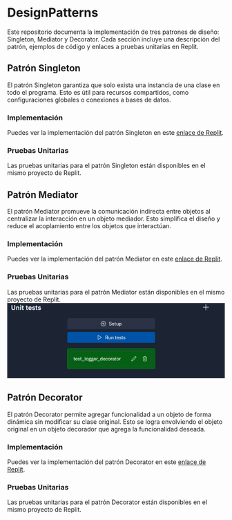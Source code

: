 # DesignPatterns

Este repositorio documenta la implementación de tres patrones de diseño: Singleton, Mediator y Decorator. Cada sección incluye una descripción del patrón, ejemplos de código y enlaces a pruebas unitarias en Replit.

## Patrón Singleton

El patrón Singleton garantiza que solo exista una instancia de una clase en todo el programa. Esto es útil para recursos compartidos, como configuraciones globales o conexiones a bases de datos.

### Implementación
Puedes ver la implementación del patrón Singleton en este [enlace de Replit](https://replit.com/@NostcoperZ/Patron-de-Singleton).

### Pruebas Unitarias
Las pruebas unitarias para el patrón Singleton están disponibles en el mismo proyecto de Replit.

## Patrón Mediator

El patrón Mediator promueve la comunicación indirecta entre objetos al centralizar la interacción en un objeto mediador. Esto simplifica el diseño y reduce el acoplamiento entre los objetos que interactúan.

### Implementación
Puedes ver la implementación del patrón Mediator en este [enlace de Replit](https://replit.com/@NostcoperZ/Mediator).

### Pruebas Unitarias
Las pruebas unitarias para el patrón Mediator están disponibles en el mismo proyecto de Replit.
![Pruebas unitarias para el patrón Mediator](https://github.com/nostcoper/DesingPatterns/blob/main/imagen_2024-05-23_223248378.png)

## Patrón Decorator

El patrón Decorator permite agregar funcionalidad a un objeto de forma dinámica sin modificar su clase original. Esto se logra envolviendo el objeto original en un objeto decorador que agrega la funcionalidad deseada.

### Implementación
Puedes ver la implementación del patrón Decorator en este [enlace de Replit](https://replit.com/@NostcoperZ/Decorator).

### Pruebas Unitarias
Las pruebas unitarias para el patrón Decorator están disponibles en el mismo proyecto de Replit.
